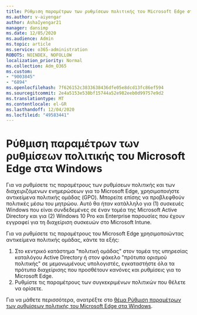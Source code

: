 ```yaml
---
title: Ρύθμιση παραμέτρων των ρυθμίσεων πολιτικής του Microsoft Edge στα Windows
ms.author: v-aiyengar
author: AshaIyengar21
manager: dansimp
ms.date: 12/05/2020
ms.audience: Admin
ms.topic: article
ms.service: o365-administration
ROBOTS: NOINDEX, NOFOLLOW
localization_priority: Normal
ms.collection: Adm_O365
ms.custom:
- "9003845"
- "6894"
ms.openlocfilehash: 7f626152c3833638436dfe05e8dcd13fc86ef594
ms.sourcegitcommit: 2e4a5153e530bf15744a52e982eeb0d99757e9d2
ms.translationtype: MT
ms.contentlocale: el-GR
ms.lasthandoff: 12/04/2020
ms.locfileid: "49583441"
---
```

# <a name="configure-microsoft-edge-policy-settings-on-windows"></a>Ρύθμιση παραμέτρων των ρυθμίσεων πολιτικής του Microsoft Edge στα Windows

Για να ρυθμίσετε τις παραμέτρους των ρυθμίσεων πολιτικής και των διαχειριζόμενων ενημερώσεων για το Microsoft Edge, χρησιμοποιήστε αντικείμενα πολιτικής ομάδας (GPO). Μπορείτε επίσης να προβλεφθούν πολιτικές μέσω του μητρώου. Αυτό θα ήταν κατάλληλο για (1) συσκευές Windows που είναι συνδεδεμένες σε έναν τομέα της Microsoft Active Directory και για (2) Windows 10 Pro και Enterprise παρουσίες που έχουν εγγραφεί για τη διαχείριση συσκευών στο Microsoft Intune.

Για να ρυθμίσετε τις παραμέτρους του Microsoft Edge χρησιμοποιώντας αντικείμενα πολιτικής ομάδας, κάντε τα εξής:

1. Στο κεντρικό κατάστημα "πολιτική ομάδας" στον τομέα της υπηρεσίας καταλόγου Active Directory ή στον φάκελο "πρότυπα ορισμού πολιτικής" σε μεμονωμένους υπολογιστές, εγκαταστήστε όλα τα πρότυπα διαχείρισης που προσθέτουν κανόνες και ρυθμίσεις για το Microsoft Edge.
2. Ρυθμίστε τις παραμέτρους των συγκεκριμένων πολιτικών που θέλετε να ορίσετε.

Για να μάθετε περισσότερα, ανατρέξτε στο [θέμα Ρύθμιση παραμέτρων των ρυθμίσεων πολιτικής του Microsoft Edge στα Windows](https://go.microsoft.com/fwlink/?linkid=2135024).

